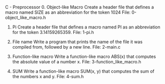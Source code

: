 C - Preprocessor
0. Object-like Macro
Create a header file that defines a macro named SIZE as an abbreviation for the token 1024
File: 0-object_like_macro.h

1. Pi
Create a header file that defines a macro named PI as an abbreviation for the token 3.14159265359.
File: 1-pi.h

2. File name
Write a program that prints the name of the file it was compiled from, followed by a new line.
File: 2-main.c

3. Function-like macro
Write a function-like macro ABS(x) that computes the absolute value of a number x.
File: 3-function_like_macro.h

4. SUM
Write a function-like macro SUM(x, y) that computes the sum of the numbers x and y.
File: 4-sum.h
